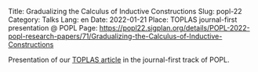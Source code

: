 Title: Gradualizing the Calculus of Inductive Constructions
Slug: popl-22
Category: Talks
Lang: en
Date: 2022-01-21
Place: TOPLAS journal-first presentation @ POPL
Page: https://popl22.sigplan.org/details/POPL-2022-popl-research-papers/71/Gradualizing-the-Calculus-of-Inductive-Constructions

Presentation of our [TOPLAS article](publications) in the journal-first track of POPL.